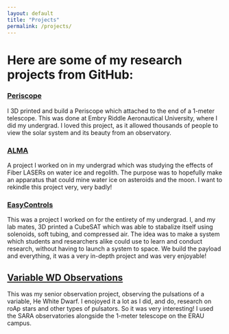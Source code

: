 ```yaml
---
layout: default
title: "Projects"
permalink: /projects/
---
```


# Here are some of my research projects from GitHub:

### [Periscope](https://github.com/RavingRoss/Outreach-Periscope)
I 3D printed and build a Periscope which attached to the end of a 1-meter telescope. This was done at Embry Riddle Aeronautical University, where I did my undergrad. I loved this project, as it allowed thousands of people to view the solar system and its beauty from an observatory. 

### [ALMA](https://github.com/RavingRoss/ALMA)
A project I worked on in my undergrad which was studying the effects of Fiber LASERs on water ice and regolith. The purpose was to hopefully make an apparatus that could mine water ice on asteroids and the moon. I want to rekindle this project very, very badly!

### [EasyControls](https://github.com/danielwilczak101/EasyControls)
This was a project I worked on for the entirety of my undergrad. I, and my lab mates, 3D printed a CubeSAT which was able to stabalize itself using solenoids, soft tubing, and compressed air. The idea was to make a system which students and researchers alike could use to learn and conduct research, without having to launch a system to space. We build the payload and everything, it was a very in-depth project and was very enjoyable!

## [Variable WD Observations](https://github.com/RavingRoss/EP425_Project)
This was my senior observation project, observing the pulsations of a variable, He White Dwarf. I enojoyed it a lot as I did, and do, research on roAp stars and other types of pulsators. So it was very interesting! I used the SARA observatories alongside the 1-meter telescope on the ERAU campus. 
